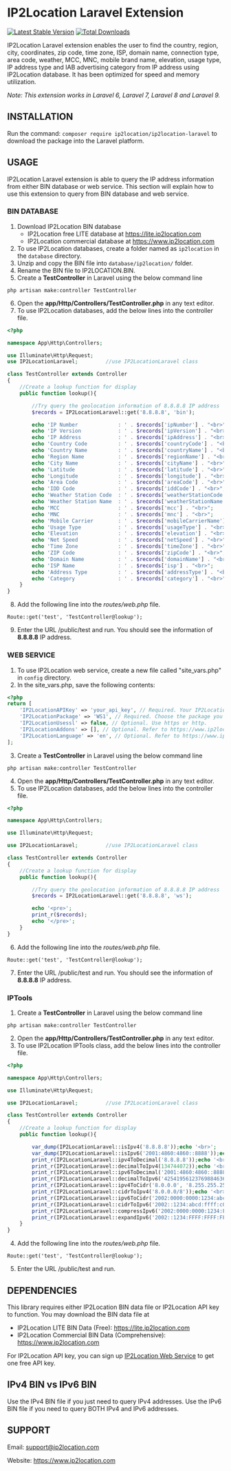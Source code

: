 # IP2Location Laravel Extension
[![Latest Stable Version](https://img.shields.io/packagist/v/ip2location/ip2location-laravel.svg)](https://packagist.org/packages/ip2location/ip2location-laravel)
[![Total Downloads](https://img.shields.io/packagist/dt/ip2location/ip2location-laravel.svg?style=flat-square)](https://packagist.org/packages/ip2location/ip2location-laravel)

IP2Location Laravel extension enables the user to find the country, region, city, coordinates, zip code, time zone, ISP, domain name, connection type, area code, weather, MCC, MNC, mobile brand name, elevation, usage type, IP address type and IAB advertising category from IP address using IP2Location database. It has been optimized for speed and memory utilization.

*Note: This extension works in Laravel 6, Laravel 7, Laravel 8 and Laravel 9.*


## INSTALLATION

Run the command: `composer require ip2location/ip2location-laravel` to download the package into the Laravel platform.

## USAGE

IP2Location Laravel extension is able to query the IP address information from either BIN database or web service. This section will explain how to use this extension to query from BIN database and web service.

### BIN DATABASE

1. Download IP2Location BIN database
    - IP2Location free LITE database at https://lite.ip2location.com
    - IP2Location commercial database at https://www.ip2location.com
2. To use IP2Location databases, create a folder named as `ip2location` in the `database` directory.
3. Unzip and copy the BIN file into `database/ip2location/` folder. 
4. Rename the BIN file to IP2LOCATION.BIN.
5. Create a **TestController** in Laravel using the below command line
```
php artisan make:controller TestController
```
6. Open the **app/Http/Controllers/TestController.php** in any text editor.
7. To use IP2Location databases, add the below lines into the controller file.
```php
<?php

namespace App\Http\Controllers;

use Illuminate\Http\Request;
use IP2LocationLaravel;			//use IP2LocationLaravel class

class TestController extends Controller
{
	//Create a lookup function for display
	public function lookup(){

		//Try query the geolocation information of 8.8.8.8 IP address
		$records = IP2LocationLaravel::get('8.8.8.8', 'bin');

		echo 'IP Number             : ' . $records['ipNumber'] . "<br>";
		echo 'IP Version            : ' . $records['ipVersion'] . "<br>";
		echo 'IP Address            : ' . $records['ipAddress'] . "<br>";
		echo 'Country Code          : ' . $records['countryCode'] . "<br>";
		echo 'Country Name          : ' . $records['countryName'] . "<br>";
		echo 'Region Name           : ' . $records['regionName'] . "<br>";
		echo 'City Name             : ' . $records['cityName'] . "<br>";
		echo 'Latitude              : ' . $records['latitude'] . "<br>";
		echo 'Longitude             : ' . $records['longitude'] . "<br>";
		echo 'Area Code             : ' . $records['areaCode'] . "<br>";
		echo 'IDD Code              : ' . $records['iddCode'] . "<br>";
		echo 'Weather Station Code  : ' . $records['weatherStationCode'] . "<br>";
		echo 'Weather Station Name  : ' . $records['weatherStationName'] . "<br>";
		echo 'MCC                   : ' . $records['mcc'] . "<br>";
		echo 'MNC                   : ' . $records['mnc'] . "<br>";
		echo 'Mobile Carrier        : ' . $records['mobileCarrierName'] . "<br>";
		echo 'Usage Type            : ' . $records['usageType'] . "<br>";
		echo 'Elevation             : ' . $records['elevation'] . "<br>";
		echo 'Net Speed             : ' . $records['netSpeed'] . "<br>";
		echo 'Time Zone             : ' . $records['timeZone'] . "<br>";
		echo 'ZIP Code              : ' . $records['zipCode'] . "<br>";
		echo 'Domain Name           : ' . $records['domainName'] . "<br>";
		echo 'ISP Name              : ' . $records['isp'] . "<br>";
		echo 'Address Type          : ' . $records['addressType'] . "<br>";
		echo 'Category              : ' . $records['category'] . "<br>";
	}
}
```
8. Add the following line into the *routes/web.php* file.
```
Route::get('test', 'TestController@lookup');
```
9. Enter the URL <your domain>/public/test and run. You should see the information of **8.8.8.8** IP address.


### WEB SERVICE

1. To use IP2Location web service, create a new file called "site_vars.php" in `config` directory.
2. In the site_vars.php, save the following contents:
```php
<?php
return [
    'IP2LocationAPIKey' => 'your_api_key', // Required. Your IP2Location API key.
    'IP2LocationPackage' => 'WS1', // Required. Choose the package you would like to use.
    'IP2LocationUsessl' => false, // Optional. Use https or http.
    'IP2LocationAddons' => [], // Optional. Refer to https://www.ip2location.com/web-service/ip2location for the list of available addons.
    'IP2LocationLanguage' => 'en', // Optional. Refer to https://www.ip2location.com/web-service/ip2location for available languages.
];
```
3. Create a **TestController** in Laravel using the below command line
```
php artisan make:controller TestController
```
4. Open the **app/Http/Controllers/TestController.php** in any text editor.
5. To use IP2Location databases, add the below lines into the controller file.
```php
<?php

namespace App\Http\Controllers;

use Illuminate\Http\Request;

use IP2LocationLaravel;			//use IP2LocationLaravel class

class TestController extends Controller
{
	//Create a lookup function for display
	public function lookup(){

		//Try query the geolocation information of 8.8.8.8 IP address
		$records = IP2LocationLaravel::get('8.8.8.8', 'ws');

		echo '<pre>';
		print_r($records);
		echo '</pre>';
	}
}

```
6. Add the following line into the *routes/web.php* file.
```
Route::get('test', 'TestController@lookup');
```
7. Enter the URL <your domain>/public/test and run. You should see the information of **8.8.8.8** IP address.

### IPTools

1. Create a **TestController** in Laravel using the below command line
```
php artisan make:controller TestController
```
2. Open the **app/Http/Controllers/TestController.php** in any text editor.
3. To use IP2Location IPTools class, add the below lines into the controller file.
```php
<?php

namespace App\Http\Controllers;

use Illuminate\Http\Request;

use IP2LocationLaravel;			//use IP2LocationLaravel class

class TestController extends Controller
{
	//Create a lookup function for display
	public function lookup(){

		var_dump(IP2LocationLaravel::isIpv4('8.8.8.8'));echo '<br>';
		var_dump(IP2LocationLaravel::isIpv6('2001:4860:4860::8888'));echo '<br>';
		print_r(IP2LocationLaravel::ipv4ToDecimal('8.8.8.8'));echo '<br>';
		print_r(IP2LocationLaravel::decimalToIpv4(134744072));echo '<br>';
		print_r(IP2LocationLaravel::ipv6ToDecimal('2001:4860:4860::8888'));echo '<br>';
		print_r(IP2LocationLaravel::decimalToIpv6('42541956123769884636017138956568135816'));echo '<br>';
		print_r(IP2LocationLaravel::ipv4ToCidr('8.0.0.0', '8.255.255.255'));echo '<br>';
		print_r(IP2LocationLaravel::cidrToIpv4('8.0.0.0/8'));echo '<br>';
		print_r(IP2LocationLaravel::ipv6ToCidr('2002:0000:0000:1234:abcd:ffff:c0a8:0000', '2002:0000:0000:1234:ffff:ffff:ffff:ffff'));echo '<br>';
		print_r(IP2LocationLaravel::cidrToIpv6('2002::1234:abcd:ffff:c0a8:101/64'));echo '<br>';
		print_r(IP2LocationLaravel::compressIpv6('2002:0000:0000:1234:FFFF:FFFF:FFFF:FFFF'));echo '<br>';
		print_r(IP2LocationLaravel::expandIpv6('2002::1234:FFFF:FFFF:FFFF:FFFF'));echo '<br>';
	}
}

```
4. Add the following line into the *routes/web.php* file.
```
Route::get('test', 'TestController@lookup');
```
5. Enter the URL <your domain>/public/test and run.

## DEPENDENCIES

This library requires either IP2Location BIN data file or IP2Location API key to function. You may download the BIN data file at
* IP2Location LITE BIN Data (Free): https://lite.ip2location.com
* IP2Location Commercial BIN Data (Comprehensive): https://www.ip2location.com

For IP2Location API key, you can sign up [IP2Location Web Service](https://www.ip2location.com/web-service/ip2location) to get one free API key.

## IPv4 BIN vs IPv6 BIN

Use the IPv4 BIN file if you just need to query IPv4 addresses.
Use the IPv6 BIN file if you need to query BOTH IPv4 and IPv6 addresses.

## SUPPORT

Email: support@ip2location.com

Website: https://www.ip2location.com
